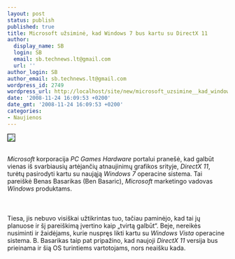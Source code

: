 ```yaml
---
layout: post
status: publish
published: true
title: Microsoft užsiminė, kad Windows 7 bus kartu su DirectX 11
author:
  display_name: SB
  login: SB
  email: sb.technews.lt@gmail.com
  url: ''
author_login: SB
author_email: sb.technews.lt@gmail.com
wordpress_id: 2749
wordpress_url: http://localhost/site/new/microsoft_uzsimine__kad_windows_7_bus_kartu_su_directx_11/
date: '2008-11-24 16:09:53 +0200'
date_gmt: '2008-11-24 16:09:53 +0200'
categories:
- Naujienos
---
```

<div class="imgright"><img src="http://tbn0.google.com/images?q=tbn:-X9QRCK7LgykjM:http://home.austin.rr.com/mrnails/directx_logo.jpg" border="1"></div>
<p><br><i>Microsoft</i> korporacija <i>PC Games Hardware</i> portalui pranešė, kad galbūt vienas iš svarbiausių artėjančių atnaujinimų grafikos srityje, <i>DirectX 11</i>, turėtų pasirodyti kartu su naująją <i>Windows 7</i> operacine sistema. Tai pareiškė Benas Basarikas (Ben Basaric), <i>Microsoft</i> marketingo vadovas <i>Windows</i> produktams.<br />
<br><br />
<br>Tiesa, jis nebuvo visiškai užtikrintas tuo, tačiau paminėjo, kad tai jų planuose ir šį pareiškimą įvertino kaip „tvirtą galbūt“. Beje, nereikės nusiminti ir žaidėjams, kurie nuspręs likti kartu su <i>Windows Vista</i> operacine sistema. B. Basarikas taip pat pripažino, kad naujoji <i>DirectX 11</i> versija bus prieinama ir šią OS turintiems vartotojams, nors neaišku kada.<br />
<br><br />
<br><br />
<br></p>
